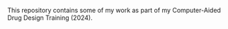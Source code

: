 This repository contains some of my work as part of my Computer-Aided Drug Design Training (2024).


